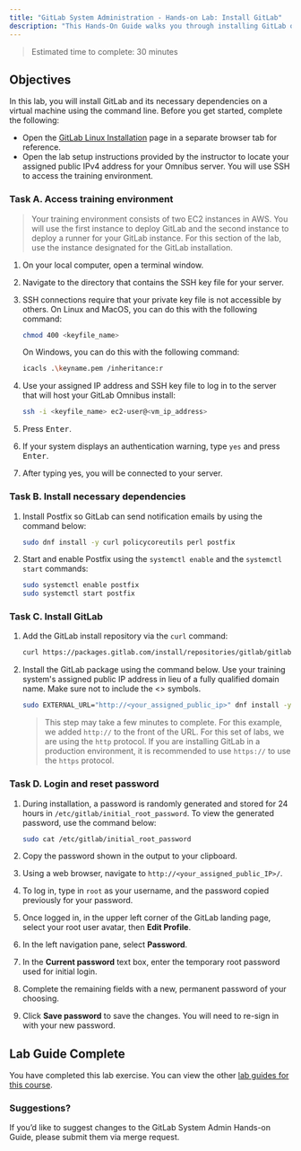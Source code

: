 ```yaml
---
title: "GitLab System Administration - Hands-on Lab: Install GitLab"
description: "This Hands-On Guide walks you through installing GitLab on a virtual machine."
---
```


> Estimated time to complete: 30 minutes

## Objectives

In this lab, you will install GitLab and its necessary dependencies on a virtual machine using the command line.
Before you get started, complete the following:

- Open the [GitLab Linux Installation](https://about.gitlab.com/install/#almalinux-8) page in a separate browser tab for reference.
- Open the lab setup instructions provided by the instructor to locate your assigned public IPv4 address for your Omnibus server. You will use SSH to access the training environment.

### Task A. Access training environment

> Your training environment consists of two EC2 instances in AWS. You will use the first instance to deploy GitLab and the second instance to deploy a runner for your GitLab instance. For this section of the lab, use the instance designated for the GitLab installation.

1. On your local computer, open a terminal window.

1. Navigate to the directory that contains the SSH key file for your server.

1. SSH connections require that your private key file is not accessible by others. On Linux and MacOS, you can do this with the following command:

    ```bash
    chmod 400 <keyfile_name>
    ```

    On Windows, you can do this with the following command:

    ```bash
    icacls .\keyname.pem /inheritance:r
    ```

1. Use your assigned IP address and SSH key file to log in to the server that will host your GitLab Omnibus install:

    ```bash
    ssh -i <keyfile_name> ec2-user@<vm_ip_address>
    ```

1. Press <kbd>Enter</kbd>.

1. If your system displays an authentication warning, type `yes` and press <kbd>Enter</kbd>.

1. After typing yes, you will be connected to your server.

### Task B. Install necessary dependencies

1. Install Postfix so GitLab can send notification emails by using the command below:

    ```bash
    sudo dnf install -y curl policycoreutils perl postfix
    ```

1. Start and enable Postfix using the `systemctl enable` and the `systemctl start` commands:

    ```bash
    sudo systemctl enable postfix
    sudo systemctl start postfix
    ```

### Task C. Install GitLab

1. Add the GitLab install repository via the `curl` command:

    ```bash
    curl https://packages.gitlab.com/install/repositories/gitlab/gitlab-ee/script.rpm.sh | sudo bash
    ```

1. Install the GitLab package using the command below. Use your training system's assigned public IP address in lieu of a fully qualified domain name. Make sure not to include the <> symbols.

    ```bash
    sudo EXTERNAL_URL="http://<your_assigned_public_ip>" dnf install -y gitlab-ee
    ```

    > This step may take a few minutes to complete.
    > For this example, we added `http://` to the front of the URL. For this set of labs, we are using the `http` protocol. If you are installing GitLab in a production environment, it is recommended to use `https://` to use the `https` protocol.

### Task D. Login and reset password

1. During installation, a password is randomly generated and stored for 24 hours in `/etc/gitlab/initial_root_password`. To view the generated password, use the command below:

    ```bash
    sudo cat /etc/gitlab/initial_root_password
    ```

2. Copy the password shown in the output to your clipboard.

3. Using a web browser, navigate to `http://<your_assigned_public_IP>/`.

4. To log in, type in `root` as your username, and the password copied previously for your password.

5. Once logged in, in the upper left corner of the GitLab landing page, select your root user avatar, then **Edit Profile**.

6. In the left navigation pane, select **Password**.

7. In the **Current password** text box, enter the temporary root password used for initial login.

8. Complete the remaining fields with a new, permanent password of your choosing.

9. Click **Save password** to save the changes. You will need to re-sign in with your new password.

## Lab Guide Complete

You have completed this lab exercise. You can view the other [lab guides for this course](/handbook/customer-success/professional-services-engineering/education-services/sysadminhandson).

### Suggestions?

If you’d like to suggest changes to the GitLab System Admin Hands-on Guide, please submit them via merge request.
